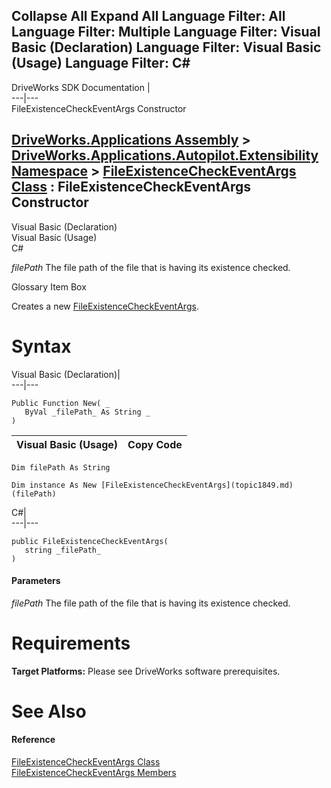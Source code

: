 Collapse All Expand All Language Filter: All  Language Filter: Multiple  Language Filter: Visual Basic (Declaration) Language Filter: Visual Basic (Usage) Language Filter: C#  
---  
DriveWorks SDK Documentation  |   
---|---  
FileExistenceCheckEventArgs Constructor   
  
[DriveWorks.Applications Assembly](topic13.md) > [DriveWorks.Applications.Autopilot.Extensibility Namespace](topic1633.md) > [FileExistenceCheckEventArgs Class](topic1849.md) : FileExistenceCheckEventArgs Constructor  
---  
  
Visual Basic (Declaration)    
Visual Basic (Usage)    
C# 

_filePath_
    The file path of the file that is having its existence checked.

Glossary Item Box

Creates a new [FileExistenceCheckEventArgs](topic1849.md). 

# Syntax

Visual Basic (Declaration)|   
---|---  
      
    
    Public Function New( _
       ByVal _filePath_ As String _
    )  
  
Visual Basic (Usage)| Copy Code  
---|---  
      
    
    Dim filePath As String
     
    Dim instance As New [FileExistenceCheckEventArgs](topic1849.md)(filePath)  
  
C#|   
---|---  
      
    
    public FileExistenceCheckEventArgs( 
       string _filePath_
    )  
  
#### Parameters

 _filePath_
    The file path of the file that is having its existence checked.

# Requirements

**Target Platforms:** Please see DriveWorks software prerequisites.

# See Also

#### Reference

[FileExistenceCheckEventArgs Class](topic1849.md)   
[FileExistenceCheckEventArgs Members](topic1850.md)



